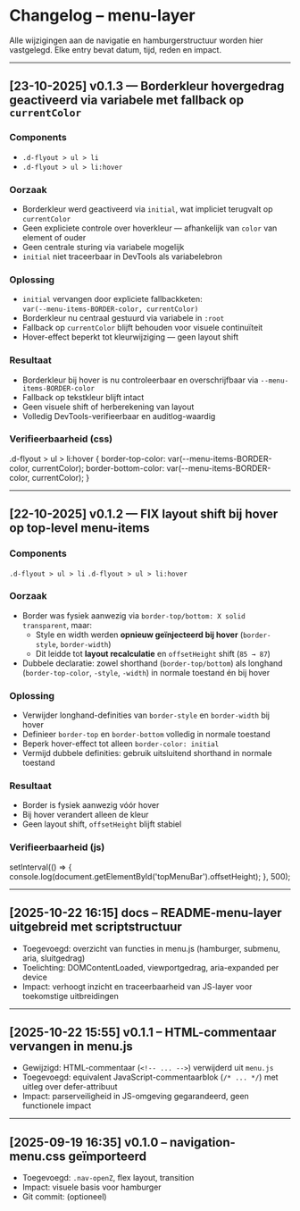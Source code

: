 # Changelog – menu-layer

Alle wijzigingen aan de navigatie en hamburgerstructuur worden hier vastgelegd. Elke entry bevat datum, tijd, reden en impact.

---

## [23-10-2025] v0.1.3 — Borderkleur hovergedrag geactiveerd via variabele met fallback op `currentColor`

### Components  
- `.d-flyout > ul > li`  
- `.d-flyout > ul > li:hover`

### Oorzaak  
- Borderkleur werd geactiveerd via `initial`, wat impliciet terugvalt op `currentColor`  
- Geen expliciete controle over hoverkleur — afhankelijk van `color` van element of ouder  
- Geen centrale sturing via variabele mogelijk  
- `initial` niet traceerbaar in DevTools als variabelebron

### Oplossing  
- `initial` vervangen door expliciete fallbackketen:  
  `var(--menu-items-BORDER-color, currentColor)`  
- Borderkleur nu centraal gestuurd via variabele in `:root`  
- Fallback op `currentColor` blijft behouden voor visuele continuïteit  
- Hover-effect beperkt tot kleurwijziging — geen layout shift

### Resultaat  
- Borderkleur bij hover is nu controleerbaar en overschrijfbaar via `--menu-items-BORDER-color`  
- Fallback op tekstkleur blijft intact  
- Geen visuele shift of herberekening van layout  
- Volledig DevTools-verifieerbaar en auditlog-waardig

### Verifieerbaarheid (css)
.d-flyout > ul > li:hover {
  border-top-color: var(--menu-items-BORDER-color, currentColor);
  border-bottom-color: var(--menu-items-BORDER-color, currentColor);
}

---

## [22-10-2025] v0.1.2 — FIX layout shift bij hover op top-level menu-items

### Components
`.d-flyout > ul > li`
`.d-flyout > ul > li:hover`

### Oorzaak
- Border was fysiek aanwezig via `border-top/bottom: X solid transparent`, maar:
  - Style en width werden **opnieuw geïnjecteerd bij hover** (`border-style`, `border-width`)
  - Dit leidde tot **layout recalculatie** en `offsetHeight` shift (`85 → 87`)
- Dubbele declaratie: zowel shorthand (`border-top/bottom`) als longhand (`border-top-color`, `-style`, `-width`) in normale toestand én bij hover

### Oplossing
- Verwijder longhand-definities van `border-style` en `border-width` bij hover
- Definieer `border-top` en `border-bottom` volledig in normale toestand
- Beperk hover-effect tot alleen `border-color: initial`
- Vermijd dubbele definities: gebruik uitsluitend shorthand in normale toestand

### Resultaat
- Border is fysiek aanwezig vóór hover
- Bij hover verandert alleen de kleur
- Geen layout shift, `offsetHeight` blijft stabiel

### Verifieerbaarheid (js)
setInterval(() => {
  console.log(document.getElementById('topMenuBar').offsetHeight);
}, 500);

---

## [2025-10-22 16:15] docs – README-menu-layer uitgebreid met scriptstructuur

- Toegevoegd: overzicht van functies in menu.js (hamburger, submenu, aria, sluitgedrag)
- Toelichting: DOMContentLoaded, viewportgedrag, aria-expanded per device
- Impact: verhoogt inzicht en traceerbaarheid van JS-layer voor toekomstige uitbreidingen

---

## [2025-10-22 15:55] v0.1.1 – HTML-commentaar vervangen in menu.js

- Gewijzigd: HTML-commentaar (`<!-- ... -->`) verwijderd uit `menu.js`
- Toegevoegd: equivalent JavaScript-commentaarblok (`/* ... */`) met uitleg over defer-attribuut
- Impact: parserveiligheid in JS-omgeving gegarandeerd, geen functionele impact

---

## [2025-09-19 16:35] v0.1.0 – navigation-menu.css geïmporteerd

- Toegevoegd: `.nav-openZ`, flex layout, transition
- Impact: visuele basis voor hamburger
- Git commit: (optioneel)
